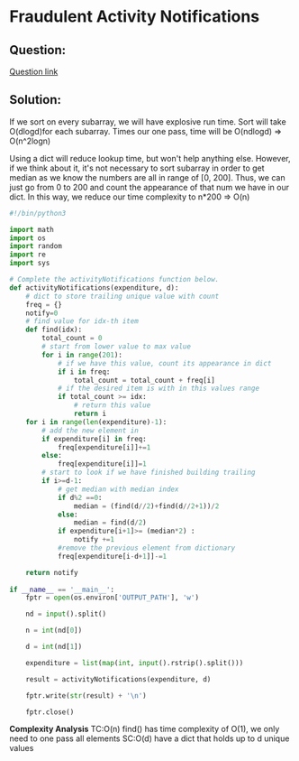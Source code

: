 # Fraudulent Activity Notifications


## Question:

[Question link](https://www.hackerrank.com/challenges/fraudulent-activity-notifications/problem?h_l=interview&h_r%5B%5D%5B%5D=next-challenge&h_r%5B%5D%5B%5D=next-challenge&h_r%5B%5D%5B%5D=next-challenge&h_v%5B%5D%5B%5D=zen&h_v%5B%5D%5B%5D=zen&h_v%5B%5D%5B%5D=zen&isFullScreen=true&playlist_slugs%5B%5D%5B%5D%5B%5D%5B%5D=interview-preparation-kit&playlist_slugs%5B%5D%5B%5D%5B%5D%5B%5D=sorting)



## Solution:
If we sort on every subarray, we will have explosive run time. Sort will take O(dlogd)for each subarray. Times our one pass, time will be O(ndlogd) => O(n^2logn)

Using a dict will reduce lookup time, but won't help anything else. However, if we think about it, it's not necessary to sort subarray in order to get median as we know the numbers are all in range of [0, 200]. Thus, we can just go from 0 to 200 and count the appearance of that num we have in our dict. In this way, we reduce our time complexity to n*200 => O(n)

```python
#!/bin/python3

import math
import os
import random
import re
import sys

# Complete the activityNotifications function below.
def activityNotifications(expenditure, d):
    # dict to store trailing unique value with count
    freq = {}
    notify=0
    # find value for idx-th item
    def find(idx):
        total_count = 0
        # start from lower value to max value
        for i in range(201):
            # if we have this value, count its appearance in dict
            if i in freq:
                total_count = total_count + freq[i]
            # if the desired item is with in this values range
            if total_count >= idx:
                # return this value
                return i
    for i in range(len(expenditure)-1):
        # add the new element in
        if expenditure[i] in freq:
            freq[expenditure[i]]+=1
        else:
            freq[expenditure[i]]=1
        # start to look if we have finished building trailing
        if i>=d-1:
            # get median with median index
            if d%2 ==0:
                median = (find(d//2)+find(d//2+1))/2
            else:
                median = find(d/2)
            if expenditure[i+1]>= (median*2) :
                notify +=1
            #remove the previous element from dictionary
            freq[expenditure[i-d+1]]-=1

    return notify  
    
if __name__ == '__main__':
    fptr = open(os.environ['OUTPUT_PATH'], 'w')

    nd = input().split()

    n = int(nd[0])

    d = int(nd[1])

    expenditure = list(map(int, input().rstrip().split()))

    result = activityNotifications(expenditure, d)

    fptr.write(str(result) + '\n')

    fptr.close()

```
**Complexity Analysis**
TC:O(n) find() has time complexity of O(1), we only need to one pass all elements
SC:O(d) have a dict that holds up to d unique values